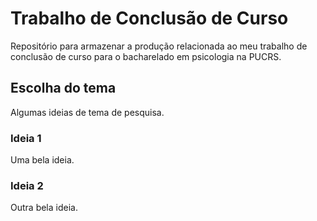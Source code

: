 # Trabalho de Conclusão de Curso

Repositório para armazenar a produção relacionada ao meu trabalho de conclusão de
curso para o bacharelado em psicologia na PUCRS.

## Escolha do tema

Algumas ideias de tema de pesquisa.

### Ideia 1

Uma bela ideia.

### Ideia 2

Outra bela ideia.

